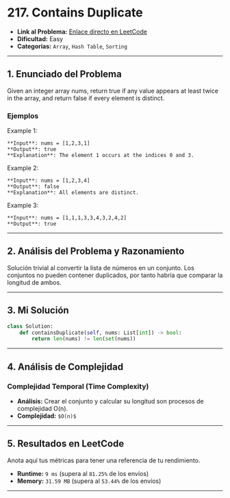 # 217. Contains Duplicate

- **Link al Problema:** [Enlace directo en LeetCode](https://leetcode.com/problems/contains-duplicate/)
- **Dificultad:** Easy
- **Categorías:** `Array`, `Hash Table`, `Sorting`

---

## 1. Enunciado del Problema

Given an integer array nums, return true if any value appears at least twice in the array, and return false if every element is distinct.

### Ejemplos

Example 1:

    **Input**: nums = [1,2,3,1]
    **Output**: true
    **Explanation**: The element 1 occurs at the indices 0 and 3.

Example 2:

    **Input**: nums = [1,2,3,4]
    **Output**: false
    **Explanation**: All elements are distinct.

Example 3:

    **Input**: nums = [1,1,1,3,3,4,3,2,4,2]
    **Output**: true
---

## 2. Análisis del Problema y Razonamiento

Solución trivial al convertir la lista de números en un conjunto. Los conjuntos no pueden contener duplicados, por tanto habría que comparar la longitud de ambos.

---

## 3. Mi Solución

```python
class Solution:
    def containsDuplicate(self, nums: List[int]) -> bool:
        return len(nums) != len(set(nums))
```

---

## 4. Análisis de Complejidad

### Complejidad Temporal (Time Complexity)
- **Análisis:** Crear el conjunto y calcular su longitud son procesos de complejidad O(n).
- **Complejidad:** `$O(n)$`


---

## 5. Resultados en LeetCode

Anota aquí tus métricas para tener una referencia de tu rendimiento.

- **Runtime:** `9 ms` (supera al `81.25%` de los envíos)
- **Memory:** `31.59 MB` (supera al `53.44%` de los envíos)

---




